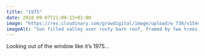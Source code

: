 ```yaml
---
title: "1975"
date: 2018-09-07T21:09:13+01:00
image: "https://res.cloudinary.com/growdigital/image/upload/w_736/v1544349652/valley-43627521695.jpg"
imageAlt: "Sun filled valley over rusty barn roof, framed by two trees, with 1970s postcard filter effect"
---
```


Looking out of the window like it’s 1975…
